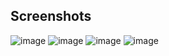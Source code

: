 ## Screenshots

![image](https://github.com/user-attachments/assets/e2fd9b87-076c-48a6-885f-919f35ebe72a)
![image](https://github.com/user-attachments/assets/e3b055e2-3971-482a-9922-94242e101303)
![image](https://github.com/user-attachments/assets/99217ad7-391e-4fba-a6fd-c77e65bc3268)
![image](https://github.com/user-attachments/assets/b3f688df-37c7-43f2-b564-334b20f9d9cf)
